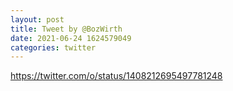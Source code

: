 ```yaml
--- 
layout: post 
title: Tweet by @BozWirth 
date: 2021-06-24 1624579049 
categories: twitter 
--- 
```

https://twitter.com/o/status/1408212695497781248